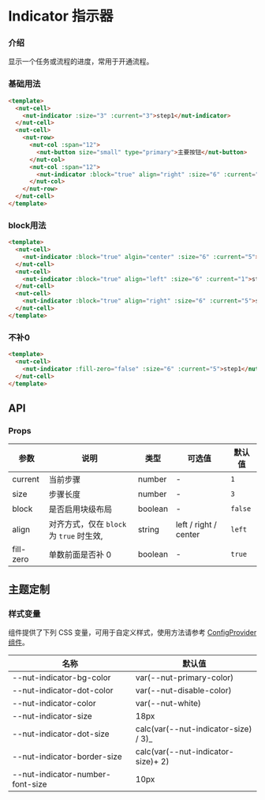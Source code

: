 # Indicator 指示器

### 介绍

显示一个任务或流程的进度，常用于开通流程。

### 基础用法

```html
<template>
  <nut-cell>
    <nut-indicator :size="3" :current="3">step1</nut-indicator>
  </nut-cell>
  <nut-cell>
    <nut-row>
      <nut-col :span="12">
        <nut-button size="small" type="primary">主要按钮</nut-button>
      </nut-col>
      <nut-col :span="12">
        <nut-indicator :block="true" align="right" :size="6" :current="5">step1</nut-indicator>
      </nut-col>
    </nut-row>
  </nut-cell>
</template>
```

### block用法

```html
<template>
  <nut-cell>
    <nut-indicator :block="true" algin="center" :size="6" :current="5">step1</nut-indicator>
  </nut-cell>
  <nut-cell>
    <nut-indicator :block="true" align="left" :size="6" :current="1">step1</nut-indicator>
  </nut-cell>
  <nut-cell>
    <nut-indicator :block="true" align="right" :size="6" :current="5">step1</nut-indicator>
  </nut-cell>
</template>
```

### 不补0

```html
<template>
  <nut-cell>
    <nut-indicator :fill-zero="false" :size="6" :current="5">step1</nut-indicator>
  </nut-cell>
</template>
```

## API

### Props

| 参数      | 说明                                    | 类型    | 可选值                   | 默认值  |
|-----------|---------------------------------------|---------|-----------------------|---------|
| current   | 当前步骤                                | number  | -                     | `1`     |
| size      | 步骤长度                                | number  | -                     | `3`     |
| block     | 是否启用块级布局                        | boolean | -                     | `false` |
| align     | 对齐方式，仅在 `block` 为 `true` 时生效, | string  | left / right / center | `left`  |
| fill-zero | 单数前面是否补 0                        | boolean | -                     | `true`  |

## 主题定制

### 样式变量

组件提供了下列 CSS 变量，可用于自定义样式，使用方法请参考 [ConfigProvider 组件](/components/basic/configprovider)。

| 名称                             | 默认值                               |
|----------------------------------|--------------------------------------|
| --nut-indicator-bg-color         | var(--nut-primary-color)             |
| --nut-indicator-dot-color        | var(--nut-disable-color)             |
| --nut-indicator-color            | var(--nut-white)                     |
| --nut-indicator-size             | 18px                                 |
| --nut-indicator-dot-size         | calc(var(--nut-indicator-size) / 3)_ |
| --nut-indicator-border-size      | calc(var(--nut-indicator-size)+ 2)   |
| --nut-indicator-number-font-size | 10px                                 |
